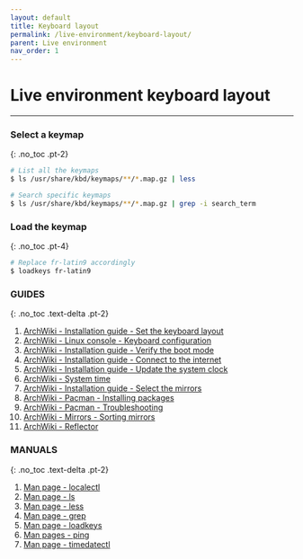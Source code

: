 ```yaml
---
layout: default
title: Keyboard layout
permalink: /live-environment/keyboard-layout/
parent: Live environment
nav_order: 1
---
```


# Live environment keyboard layout

---

### Select a keymap
{: .no_toc .pt-2}

```bash
# List all the keymaps
$ ls /usr/share/kbd/keymaps/**/*.map.gz | less

# Search specific keymaps
$ ls /usr/share/kbd/keymaps/**/*.map.gz | grep -i search_term
```

### Load the keymap
{: .no_toc .pt-4}

```bash
# Replace fr-latin9 accordingly
$ loadkeys fr-latin9
```

### GUIDES
{: .no_toc .text-delta .pt-2}

1. [ArchWiki - Installation guide - Set the keyboard layout](https://wiki.archlinux.org/index.php/Installation_guide#Set_the_keyboard_layout)
1. [ArchWiki - Linux console - Keyboard configuration](https://wiki.archlinux.org/index.php/Linux_console/Keyboard_configuration)
1. [ArchWiki - Installation guide - Verify the boot mode](https://wiki.archlinux.org/index.php/Installation_guide#Verify_the_boot_mode)
1. [ArchWiki - Installation guide - Connect to the internet](https://wiki.archlinux.org/index.php/Installation_guide#Connect_to_the_internet)
1. [ArchWiki - Installation guide - Update the system clock](https://wiki.archlinux.org/index.php/Installation_guide#Update_the_system_clock)
1. [ArchWiki - System time](https://wiki.archlinux.org/index.php/System_time)
1. [ArchWiki - Installation guide - Select the mirrors](https://wiki.archlinux.org/index.php/Installation_guide#Select_the_mirrors)
1. [ArchWiki - Pacman - Installing packages](https://wiki.archlinux.org/index.php/Pacman#Installing_packages)
1. [ArchWiki - Pacman - Troubleshooting](https://wiki.archlinux.org/index.php/Pacman#Signature_from_%22User_%3Cemail@example.org%3E%22_is_unknown_trust,_installation_failed)
1. [ArchWiki - Mirrors - Sorting mirrors](https://wiki.archlinux.org/index.php/Mirrors#Sorting_mirrors)
1. [ArchWiki - Reflector](https://wiki.archlinux.org/index.php/Reflector)

### MANUALS
{: .no_toc .text-delta .pt-2}

1. [Man page - localectl](https://jlk.fjfi.cvut.cz/arch/manpages/man/core/systemd/localectl.1.en)
1. [Man page - ls](https://jlk.fjfi.cvut.cz/arch/manpages/man/core/coreutils/ls.1.en)
1. [Man page - less](https://jlk.fjfi.cvut.cz/arch/manpages/man/core/less/less.1.en)
1. [Man page - grep](https://jlk.fjfi.cvut.cz/arch/manpages/man/core/grep/grep.1.en)
1. [Man page - loadkeys](https://jlk.fjfi.cvut.cz/arch/manpages/man/loadkeys.1)
1. [Man pages - ping](https://jlk.fjfi.cvut.cz/arch/manpages/man/core/iputils/ping.8.en)
1. [Man page - timedatectl](https://jlk.fjfi.cvut.cz/arch/manpages/man/core/systemd/timedatectl.1.en)
